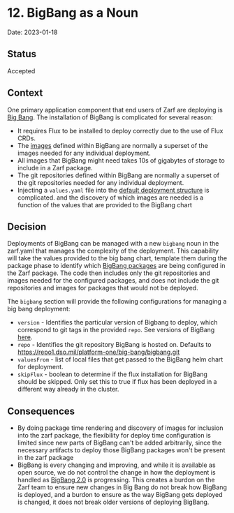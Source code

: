 # 12. BigBang as a Noun

Date: 2023-01-18

## Status

Accepted

## Context

One primary application component that end users of Zarf are deploying is [Big Bang](https://repo1.dso.mil/platform-one/big-bang/bigbang).  The installation of BigBang is complicated for several reason:

- It requires Flux to be installed to deploy correctly due to the use of Flux CRDs. 
- The [images](https://umbrella-bigbang-releases.s3-us-gov-west-1.amazonaws.com/umbrella/1.51.0/package-images.yaml) defined within BigBang are normally a superset of the images needed for any individual deployment.
- All images that BigBang might need takes 10s of gigabytes of storage to include in a Zarf package.
- The git repositories defined within BigBang are normally a superset of the git repositories needed for any individual deployment.
- Injecting a `values.yaml` file into the [default deployment structure](https://repo1.dso.mil/big-bang/bigbang/-/blob/master/base/kustomization.yaml) is complicated.
and the discovery of which images are needed is a function of the values that are provided to the BigBang chart


## Decision

Deployments of BigBang can be managed with a new `bigbang` noun in the zarf.yaml that manages the complexity of the deployment.  This capability will take the values provided to the big bang chart, template them during the package phase to identify which [BigBang packages](https://repo1.dso.mil/big-bang/bigbang/-/blob/master/docs/packages.md) are being configured in the Zarf package.  The code then includes only the git repositories and images needed for the configured packages, and does not include the git repositories and images for packages that would not be deployed.  


 The `bigbang` section will provide the following configurations for managing a big bang deployment:

- `version` - Identifies the particular version of Bigbang to deploy, which correspond to git tags in the provided `repo`.  See versions of BigBang [here](https://repo1.dso.mil/big-bang/bigbang/-/releases).  
- `repo` - Identifies the git repository BigBang is hosted on.  Defaults to https://repo1.dso.mil/platform-one/big-bang/bigbang.git
- `valuesFrom` - list of local files that get passed to the BigBang helm chart for deployment. 
- `skipFlux` - boolean to determine if the flux installation for BigBang should be skipped.  Only set this to true if flux has been deployed in a different way already in the cluster.


## Consequences


- By doing package time rendering and discovery of images for inclusion into the zarf package, the flexibility for deploy time configuration is limited since new parts of BigBang can't be added arbitrarily, since the necessary artifacts to deploy those BigBang packages won't be present in the zarf package
- BigBang is every changing and improving, and while it is available as open source, we do not control the change in how the deployment is handled as [BigBang 2.0](https://repo1.dso.mil/groups/big-bang/-/epics/217) is progressing.  This creates a burdon on the Zarf team to ensure new changes in Big Bang do not break how BigBang is deployed, and a burdon to ensure as the way BigBang gets deployed is changed, it does not break older versions of deploying BigBang.

